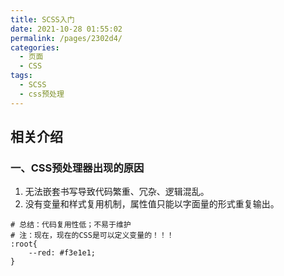 ```yaml
---
title: SCSS入门
date: 2021-10-28 01:55:02
permalink: /pages/2302d4/
categories:
  - 页面
  - CSS
tags:
  - SCSS
  - css预处理
---
```


## 相关介绍

### 一、CSS预处理器出现的原因

1. 无法嵌套书写导致代码繁重、冗杂、逻辑混乱。
2. 没有变量和样式复用机制，属性值只能以字面量的形式重复输出。

```shell
# 总结：代码复用性低；不易于维护
# 注：现在，现在的CSS是可以定义变量的！！！
:root{
    --red: #f3e1e1;
}
```
<!-- more -->